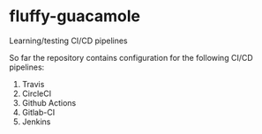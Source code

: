 # fluffy-guacamole
Learning/testing CI/CD pipelines

So far the repository contains configuration for the following CI/CD pipelines:
1. Travis
2. CircleCI
3. Github Actions
4. Gitlab-CI
5. Jenkins
